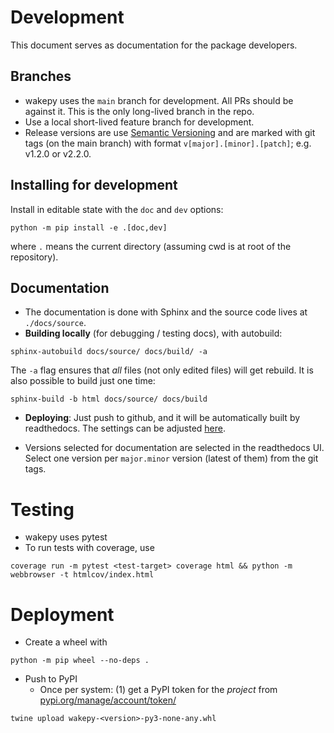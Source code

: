 # Development

This document serves as documentation for the package developers.

## Branches

- wakepy uses the `main` branch for development. All PRs should be against it. This is the only long-lived branch in the repo.
- Use a local short-lived feature branch for development.
- Release versions are use [Semantic Versioning](https://semver.org/) and are marked with git tags (on the main branch) with format `v[major].[minor].[patch]`; e.g. v1.2.0 or v2.2.0.



## Installing for development

Install in editable state with the `doc` and `dev` options:
```
python -m pip install -e .[doc,dev]
```

where `.` means the current directory (assuming cwd is at root of the repository).

## Documentation

- The documentation is done with Sphinx and the source code lives at 
 `./docs/source`.
- **Building locally** (for debugging / testing docs), with autobuild:

```
sphinx-autobuild docs/source/ docs/build/ -a
```

The `-a` flag ensures that *all* files (not only edited files) will get rebuild. It is also possible to build just one time:
```
sphinx-build -b html docs/source/ docs/build
```
- **Deploying**: Just push to github, and it will be automatically built by readthedocs. The settings can be adjusted [here](https://readthedocs.org/dashboard).

- Versions selected for documentation are selected in the readthedocs UI. Select one version per `major.minor` version (latest of them) from the git tags. 
  



# Testing 

- wakepy uses pytest
- To run tests with coverage, use

```
coverage run -m pytest <test-target> coverage html && python -m webbrowser -t htmlcov/index.html 
```


# Deployment

- Create a wheel with

```
python -m pip wheel --no-deps .
```
- Push to PyPI 
  - Once per system: (1) get a PyPI token for the *project* from [pypi.org/manage/account/token/](https://pypi.org/manage/account/token/) 

```
twine upload wakepy-<version>-py3-none-any.whl 
```